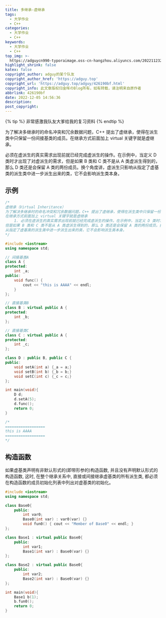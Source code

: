 ```yaml
---
title: 多继承-虚继承
tags:
  - 大学作业
  - C++
categories:
  - 大学作业
  - C++
keywords:
  - 大学作业
  - C++
top_img: >-
  https://adguycn990-typoraimage.oss-cn-hangzhou.aliyuncs.com/202211232358703.webp
highlight_shrink: false
katex: false
copyright_author: adguy的某个队友
copyright_author_href: 'https://adguy.top'
copyright_url: 'https://adguy.top/adguy/426190bf.html'
copyright_info: 此文章版权归金晖のBlog所有，如有转载，请注明来自原作者
abbrlink: 426190bf
date: 2022-12-05 14:56:36
description:
post_copyright:
---
```


{% tip %} 非常感激我队友大爹给我的复习资料 {% endtip %}

为了解决多继承时的命名冲突和冗余数据问题，C++ 提出了虚继承，使得在派生类中只保留一份间接基类的成员。在继承方式前面加上 virtual 关键字就是虚继承。

必须在虚派生的真实需求出现前就已经完成虚派生的操作。在示例中，当定义 D 类时才出现了对虚派生的需求，但是如果 B 类和 C 类不是从 A 类虚派生得到的，那么 D 类还是会保留 A 类的两份成员。换个角度讲，虚派生只影响从指定了虚基类的派生类中进一步派生出来的类，它不会影响派生类本身。

## 示例

```cpp
/*
虚继承（Virtual Inheritance）
为了解决多继承时的命名冲突和冗余数据问题，C++ 提出了虚继承，使得在派生类中只保留一份间接基类的成员。
在继承方式前面加上 virtual 关键字就是虚继承
    1. 必须在虚派生的真实需求出现前就已经完成虚派生的操作。在示例中，当定义 D 类时才出现了对虚派生的需求，
但是如果 B 类和 C 类不是从 A 类虚派生得到的，那么 D 类还是会保留 A 类的两份成员。换个角度讲，虚派生只影响
从指定了虚基类的派生类中进一步派生出来的类，它不会影响派生类本身。
*/

#include <iostream>
using namespace std;

// 间接基类A
class A {
protected:
    int _a;
public:
    void func() {
        cout << "this is AAAA" << endl;
    }
};

// 直接基类B
class B : virtual public A {
protected:
    int _b;
};

// 直接基类C
class C : virtual public A {
protected:
    int _c;
};

class D : public B, public C {
public:
    void setA(int a) {_a = a;}
    void setB(int b) {_b = b;}
    void setC(int c) {_c = c;} 
};

int main(void){
    D d;
    d.setA(5);
    d.func();
    return 0;
}

/*
==================
this is AAAA
==================
*/
```

## 构造函数

如果虚基类声明有非默认形式的(即带形参的)构造函数, 并且没有声明默认形式的构造函数, 这时, 在整个继承关系中, 直接或间接继承虚基类的所有派生类, 都必须在构造函数的成员初始化列表中列出对虚基类的初始化。

```cpp
#include <iostream>
using namespace std;

class Base0{
    public:
        int var0;
        Base0(int var) : var0(var) {}
        void fun0() { cout << "Member of Base0" << endl; }
};

class Base1 : virtual public Base0{
    public:
        int var1;
        Base1(int var) : Base0(var) {}
};

class Base2 : virtual public Base0{
    public:
        int var2;
        Base2(int var) : Base0(var) {}
};

int main(void){
    Base1 b(1);
    b.fun0();
    return 0;
}
```

